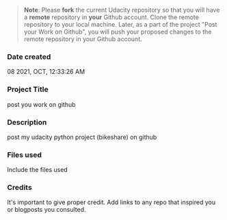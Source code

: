 >**Note**: Please **fork** the current Udacity repository so that you will have a **remote** repository in **your** Github account. Clone the remote repository to your local machine. Later, as a part of the project "Post your Work on Github", you will push your proposed changes to the remote repository in your Github account.

### Date created
08 2021, OCT, ‎‏12:33:26 AM

### Project Title
post you work on github

### Description
post my udacity python project (bikeshare) on github

### Files used
Include the files used

### Credits
It's important to give proper credit. Add links to any repo that inspired you or blogposts you consulted.

